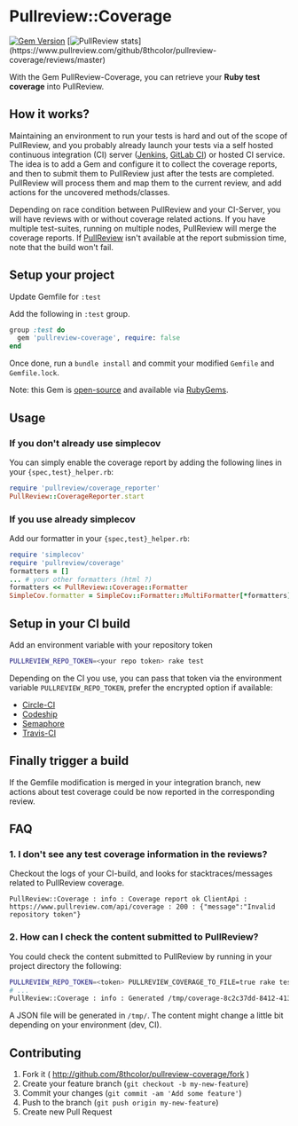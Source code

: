# Pullreview::Coverage

[![Gem Version](https://badge.fury.io/rb/pullreview-coverage.svg)](http://badge.fury.io/rb/pullreview-coverage)
[![PullReview stats](https://www.pullreview.com/github/8thcolor/pullreview-coverage/badges/master.svg?)](https://www.pullreview.com/github/8thcolor/pullreview-coverage/reviews/master)

With the Gem PullReview-Coverage, you can retrieve your **Ruby test coverage** into PullReview.

## How it works?

Maintaining an environment to run your tests is hard and out of the scope of PullReview, and you probably already launch your tests via a self hosted continuous integration (CI) server ([Jenkins](http://jenkins-ci.org/), [GitLab CI](https://about.gitlab.com/gitlab-ci/)) or hosted CI service. The idea is to add a Gem and configure it to collect the coverage reports, and then to submit them to PullReview just after the tests are completed. PullReview will process them and map them to the current review, and add actions for the uncovered methods/classes.

Depending on race condition between PullReview and your CI-Server, you will have reviews with or without coverage related actions. If you have multiple test-suites, running on multiple nodes, PullReview will merge the coverage reports. If [PullReview](https://pullreview.com) isn't available at the report submission time, note that the build won't fail. 

## Setup your project

Update Gemfile for `:test`

Add the following in `:test` group.

```Ruby
group :test do
  gem 'pullreview-coverage', require: false
end
```

Once done, run a `bundle install` and commit your modified `Gemfile` and `Gemfile.lock`.

Note: this Gem is [open-source](https://github.com/8thcolor/pullreview-coverage) and available via [RubyGems](https://rubygems.org/gems/pullreview-coverage).

## Usage

### If you don't already use simplecov

You can simply enable the coverage report by adding the following lines in your `{spec,test}_helper.rb`:

```Ruby
require 'pullreview/coverage_reporter'
PullReview::CoverageReporter.start
```

### If you use already simplecov

Add our formatter in your `{spec,test}_helper.rb`:

```Ruby
require 'simplecov'
require 'pullreview/coverage'
formatters = []
... # your other formatters (html ?)
formatters << PullReview::Coverage::Formatter
SimpleCov.formatter = SimpleCov::Formatter::MultiFormatter[*formatters]
```
## Setup in your CI build

Add an environment variable with your repository token

```Bash
PULLREVIEW_REPO_TOKEN=<your repo token> rake test 
```

Depending on the CI you use, you can pass that token via the environment variable `PULLREVIEW_REPO_TOKEN`, prefer the encrypted option if available:

* [Circle-CI](https://circleci.com/docs/environment-variables#setting-environment-variables-for-all-commands-without-adding-them-to-git)
* [Codeship](https://www.codeship.io/documentation/continuous-integration/set-environment-variables/)
* [Semaphore](https://semaphoreapp.com/docs/exporting-environment-variables.html)
* [Travis-CI ](http://docs.travis-ci.com/user/build-configuration/#Secure-environment-variables)

## Finally trigger a build

If the Gemfile modification is merged in your integration branch, new actions about test coverage could be now reported in the corresponding review.

## FAQ

### 1. I don't see any test coverage information in the reviews?

Checkout the logs of your CI-build, and looks for stacktraces/messages related to PullReview coverage.

```
PullReview::Coverage : info : Coverage report ok ClientApi : https://www.pullreview.com/api/coverage : 200 : {"message":"Invalid repository token"}
```

### 2. How can I check the content submitted to PullReview?

You could check the content submitted to PullReview by running in your project directory the following:
```Bash
PULLREVIEW_REPO_TOKEN=<token> PULLREVIEW_COVERAGE_TO_FILE=true rake test
# ...
PullReview::Coverage : info : Generated /tmp/coverage-8c2c37dd-8412-4137-9b38-7147c1662140.json
```

A JSON file will be generated in `/tmp/`. The content might change a little bit depending on your environment (dev, CI).

## Contributing

1. Fork it ( http://github.com/8thcolor/pullreview-coverage/fork )
2. Create your feature branch (`git checkout -b my-new-feature`)
3. Commit your changes (`git commit -am 'Add some feature'`)
4. Push to the branch (`git push origin my-new-feature`)
5. Create new Pull Request
